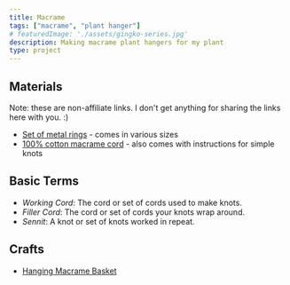```yaml
---
title: Macrame
tags: ["macrame", "plant hanger"]
# featuredImage: './assets/gingko-series.jpg'
description: Making macrame plant hangers for my plant
type: project
---
```


## Materials

Note: these are non-affiliate links. I don't get anything for sharing the links here with you. :)

- [Set of metal rings](https://www.amazon.com/gp/product/B07S1XM53C/ref=ppx_yo_dt_b_asin_title_o02_s00?ie=UTF8&psc=1) - comes in various sizes
- [100% cotton macrame cord](https://www.amazon.com/gp/product/B07H165FTY/ref=ppx_yo_dt_b_asin_title_o03_s00?ie=UTF8&psc=1) - also comes with instructions for simple knots

## Basic Terms

- _Working Cord_: The cord or set of cords used to make knots.
- _Filler Cord_: The cord or set of cords your knots wrap around.
- _Sennit_: A knot or set of knots worked in repeat.

## Crafts

- [Hanging Macrame Basket](../../../blog/hanging-macrame-basket)
